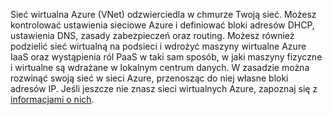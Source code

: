 Sieć wirtualna Azure (VNet) odzwierciedla w chmurze Twoją sieć. Możesz kontrolować ustawienia sieciowe Azure i definiować bloki adresów DHCP, ustawienia DNS, zasady zabezpieczeń oraz routing. Możesz również podzielić sieć wirtualną na podsieci i wdrożyć maszyny wirtualne Azure IaaS oraz wystąpienia ról PaaS w taki sam sposób, w jaki maszyny fizyczne i wirtualne są wdrażane w lokalnym centrum danych. W zasadzie można rozwinąć swoją sieć w sieci Azure, przenosząc do niej własne bloki adresów IP. Jeśli jeszcze nie znasz sieci wirtualnych Azure, zapoznaj się z [informacjami o nich](../articles/virtual-network/virtual-networks-overview.md).




<!--HONumber=Jun16_HO2-->


